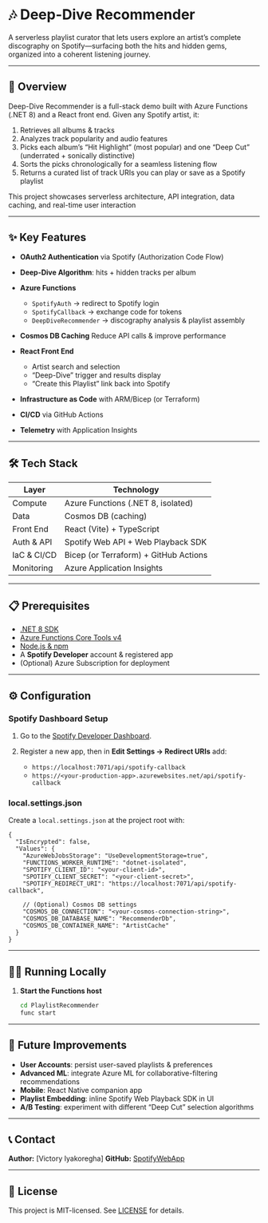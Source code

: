 # 🎶 Deep-Dive Recommender

A serverless playlist curator that lets users explore an artist’s complete discography on Spotify—surfacing both the hits and hidden gems, organized into a coherent listening journey.

---

## 🚀 Overview

Deep-Dive Recommender is a full-stack demo built with Azure Functions (.NET 8) and a React front end. Given any Spotify artist, it:

1. Retrieves all albums & tracks
2. Analyzes track popularity and audio features
3. Picks each album’s “Hit Highlight” (most popular) and one “Deep Cut” (underrated + sonically distinctive)
4. Sorts the picks chronologically for a seamless listening flow
5. Returns a curated list of track URIs you can play or save as a Spotify playlist

This project showcases serverless architecture, API integration, data caching, and real-time user interaction

---

## ✨ Key Features

* **OAuth2 Authentication** via Spotify (Authorization Code Flow)
* **Deep-Dive Algorithm**: hits + hidden tracks per album
* **Azure Functions**

  * `SpotifyAuth` → redirect to Spotify login
  * `SpotifyCallback` → exchange code for tokens
  * `DeepDiveRecommender` → discography analysis & playlist assembly
* **Cosmos DB Caching**  Reduce API calls & improve performance
* **React Front End**

  * Artist search and selection
  * “Deep-Dive” trigger and results display
  * “Create this Playlist” link back into Spotify
* **Infrastructure as Code** with ARM/Bicep (or Terraform)
* **CI/CD** via GitHub Actions
* **Telemetry** with Application Insights

---

## 🛠️ Tech Stack

| Layer       | Technology                            |
| ----------- | ------------------------------------- |
| Compute     | Azure Functions (.NET 8, isolated)    |
| Data        | Cosmos DB (caching)          |
| Front End   | React (Vite) + TypeScript      |
| Auth & API  | Spotify Web API + Web Playback SDK    |
| IaC & CI/CD | Bicep (or Terraform) + GitHub Actions |
| Monitoring  | Azure Application Insights            |

---

## 📋 Prerequisites

* [.NET 8 SDK](https://dot.net/download)
* [Azure Functions Core Tools v4](https://docs.microsoft.com/azure/azure-functions/functions-run-local)
* [Node.js & npm](https://nodejs.org)
* A **Spotify Developer** account & registered app
* (Optional) Azure Subscription for deployment

---

## ⚙️ Configuration

### Spotify Dashboard Setup

1. Go to the [Spotify Developer Dashboard](https://developer.spotify.com/dashboard).
2. Register a new app, then in **Edit Settings → Redirect URIs** add:

   * `https://localhost:7071/api/spotify-callback`
   * `https://<your-production-app>.azurewebsites.net/api/spotify-callback`

### local.settings.json

Create a `local.settings.json` at the project root with:

```jsonc
{
  "IsEncrypted": false,
  "Values": {
    "AzureWebJobsStorage": "UseDevelopmentStorage=true",
    "FUNCTIONS_WORKER_RUNTIME": "dotnet-isolated",
    "SPOTIFY_CLIENT_ID": "<your-client-id>",
    "SPOTIFY_CLIENT_SECRET": "<your-client-secret>",
    "SPOTIFY_REDIRECT_URI": "https://localhost:7071/api/spotify-callback",

    // (Optional) Cosmos DB settings
    "COSMOS_DB_CONNECTION": "<your-cosmos-connection-string>",
    "COSMOS_DB_DATABASE_NAME": "RecommenderDb",
    "COSMOS_DB_CONTAINER_NAME": "ArtistCache"
  }
}
```


---

## 🏃‍♂️ Running Locally

1. **Start the Functions host**

   ```bash
   cd PlaylistRecommender
   func start 
   ```

---


## 🔮 Future Improvements

* **User Accounts**: persist user-saved playlists & preferences
* **Advanced ML**: integrate Azure ML for collaborative-filtering recommendations
* **Mobile**: React Native companion app
* **Playlist Embedding**: inline Spotify Web Playback SDK in UI
* **A/B Testing**: experiment with different “Deep Cut” selection algorithms

---

## 📞 Contact

**Author:** \[Victory Iyakoregha]
**GitHub:** [SpotifyWebApp](https://github.com/Mivezvictory/SpotifyWebApp.git)

---

## 📄 License

This project is MIT-licensed. See [LICENSE](./LICENSE) for details.
